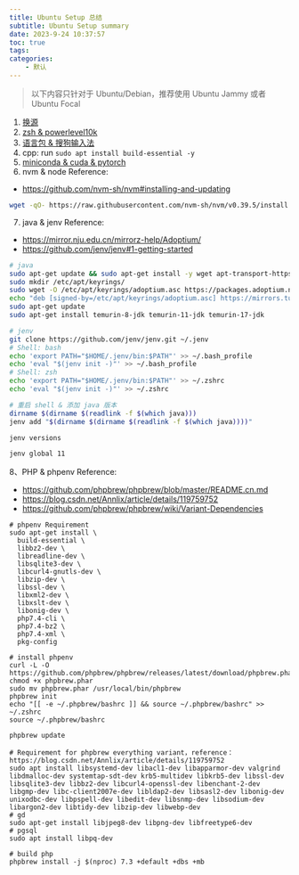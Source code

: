 ```yaml
---
title: Ubuntu Setup 总结
subtitle: Ubuntu Setup summary
date: 2023-9-24 10:37:57
toc: true
tags: 
categories: 
    - 默认
---
```


> 以下内容只针对于 Ubuntu/Debian，推荐使用 Ubuntu Jammy 或者 Ubuntu Focal

1. [换源](/2023/ubuntu-switching-summary/)
2. [zsh & powerlevel10k](/2023/zsh-install-powerlevel10k-install-the-p10k-plug-in/)
2. [语言包 & 搜狗输入法](/2023/sogou-input-method-chinese-pinyin-is-installed-in-wsl/)
4. cpp: run `sudo apt install build-essential -y`
5. [miniconda & cuda & pytorch](/2023/miniconda-cuda-pytorch/)
6. nvm & node
Reference:
- https://github.com/nvm-sh/nvm#installing-and-updating

```sh
wget -qO- https://raw.githubusercontent.com/nvm-sh/nvm/v0.39.5/install.sh | bash
```
7. java & jenv
Reference:
- https://mirror.nju.edu.cn/mirrorz-help/Adoptium/
- https://github.com/jenv/jenv#1-getting-started

```sh
# java
sudo apt-get update && sudo apt-get install -y wget apt-transport-https
sudo mkdir /etc/apt/keyrings/
sudo wget -O /etc/apt/keyrings/adoptium.asc https://packages.adoptium.net/artifactory/api/gpg/key/public
echo "deb [signed-by=/etc/apt/keyrings/adoptium.asc] https://mirrors.tuna.tsinghua.edu.cn/Adoptium/deb $(awk -F= '/^VERSION_CODENAME/{print$2}' /etc/os-release) main" | sudo tee /etc/apt/sources.list.d/adoptium.list
sudo apt-get update
sudo apt-get install temurin-8-jdk temurin-11-jdk temurin-17-jdk

# jenv
git clone https://github.com/jenv/jenv.git ~/.jenv
# Shell: bash
echo 'export PATH="$HOME/.jenv/bin:$PATH"' >> ~/.bash_profile
echo 'eval "$(jenv init -)"' >> ~/.bash_profile
# Shell: zsh
echo 'export PATH="$HOME/.jenv/bin:$PATH"' >> ~/.zshrc
echo 'eval "$(jenv init -)"' >> ~/.zshrc

# 重启 shell & 添加 java 版本
dirname $(dirname $(readlink -f $(which java)))
jenv add "$(dirname $(dirname $(readlink -f $(which java))))"

jenv versions

jenv global 11
```
8、PHP & phpenv
Reference:
- https://github.com/phpbrew/phpbrew/blob/master/README.cn.md
- https://blog.csdn.net/Annlix/article/details/119759752
- https://github.com/phpbrew/phpbrew/wiki/Variant-Dependencies
```
# phpenv Requirement
sudo apt-get install \
  build-essential \
  libbz2-dev \
  libreadline-dev \
  libsqlite3-dev \
  libcurl4-gnutls-dev \
  libzip-dev \
  libssl-dev \
  libxml2-dev \
  libxslt-dev \
  libonig-dev \
  php7.4-cli \
  php7.4-bz2 \
  php7.4-xml \
  pkg-config

# install phpenv
curl -L -O https://github.com/phpbrew/phpbrew/releases/latest/download/phpbrew.phar
chmod +x phpbrew.phar
sudo mv phpbrew.phar /usr/local/bin/phpbrew
phpbrew init
echo "[[ -e ~/.phpbrew/bashrc ]] && source ~/.phpbrew/bashrc" >> ~/.zshrc
source ~/.phpbrew/bashrc

phpbrew update

# Requirement for phpbrew everything variant，reference：https://blog.csdn.net/Annlix/article/details/119759752
sudo apt install libsystemd-dev libacl1-dev libapparmor-dev valgrind libdmalloc-dev systemtap-sdt-dev krb5-multidev libkrb5-dev libssl-dev libsqlite3-dev libbz2-dev libcurl4-openssl-dev libenchant-2-dev libgmp-dev libc-client2007e-dev libldap2-dev libsasl2-dev libonig-dev unixodbc-dev libpspell-dev libedit-dev libsnmp-dev libsodium-dev libargon2-dev libtidy-dev libzip-dev libwebp-dev
# gd
sudo apt-get install libjpeg8-dev libpng-dev libfreetype6-dev
# pgsql
sudo apt install libpq-dev

# build php
phpbrew install -j $(nproc) 7.3 +default +dbs +mb
```